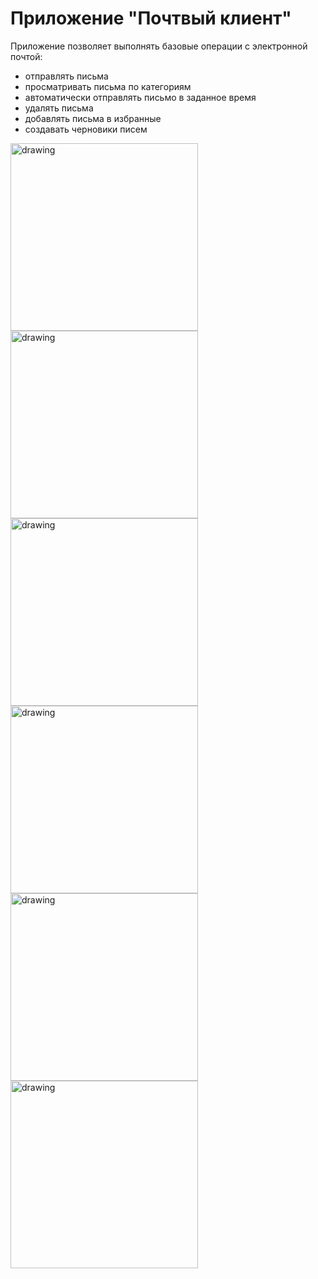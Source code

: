 # Приложение "Почтвый клиент"
Приложение позволяет выполнять базовые операции с электронной почтой:
* отправлять письма
* просматривать письма по категориям
* автоматически отправлять письмо в заданное время
* удалять письма
* добавлять письма в избранные
* создавать черновики писем

<img src="https://github.com/DaraShin/MailClient/assets/78850433/f9716f7b-c445-444f-8cd2-d9c05f7a75b7" alt="drawing" width="300"/>
<img src="https://github.com/DaraShin/MailClient/assets/78850433/dc4322d4-c5ec-4d2d-a80a-a0600bdffae0" alt="drawing" width="300"/>
<img src="https://github.com/DaraShin/MailClient/assets/78850433/adb67eab-4ab1-4d00-acb2-e3c891a63061" alt="drawing" width="300"/>
<img src="https://github.com/DaraShin/MailClient/assets/78850433/f81ae4a6-13b9-4265-9729-511d09f9ddf8" alt="drawing" width="300"/>
<img src="https://github.com/DaraShin/MailClient/assets/78850433/3fca315e-062a-46ab-abcd-8c8d7f1eb242" alt="drawing" width="300"/>
<img src="https://github.com/DaraShin/MailClient/assets/78850433/2f435c0f-8682-4b3a-a7b8-d758d3763d95" alt="drawing" width="300"/>

